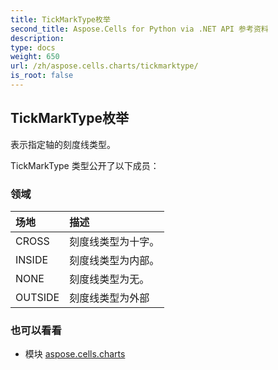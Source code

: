 ```yaml
---
title: TickMarkType枚举
second_title: Aspose.Cells for Python via .NET API 参考资料
description:
type: docs
weight: 650
url: /zh/aspose.cells.charts/tickmarktype/
is_root: false
---
```

## TickMarkType枚举
表示指定轴的刻度线类型。



TickMarkType 类型公开了以下成员：

### 领域
|场地|描述|
| :- | :- |
| CROSS |刻度线类型为十字。|
| INSIDE |刻度线类型为内部。|
| NONE |刻度线类型为无。|
| OUTSIDE |刻度线类型为外部|



### 也可以看看
* 模块 [aspose.cells.charts](..)
